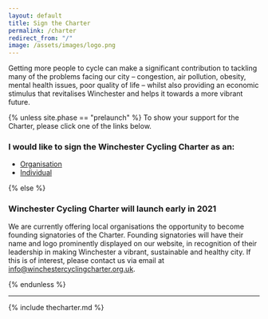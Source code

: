 ```yaml
---
layout: default
title: Sign the Charter
permalink: /charter
redirect_from: "/"
image: /assets/images/logo.png
---
```



Getting more people to cycle can make a significant contribution to tackling many of the problems facing our city – congestion, air pollution, obesity, mental health issues, poor quality of life – whilst also providing an economic stimulus that revitalises Winchester and helps it towards a more vibrant future.

{% unless site.phase == "prelaunch" %}
To show your support for the Charter, please click one of the links below.
### I would like to sign the Winchester Cycling Charter as an:

<ul class="OptionList">
<li><a href="/organisations/form">Organisation</a></li>
<li><a href="/individuals/form">Individual</a></li>
</ul>

{% else %}

### Winchester Cycling Charter will launch early in 2021

We are currently offering local organisations the opportunity to 
become founding signatories of the Charter. Founding signatories will have 
their name and logo prominently displayed on our website, in recognition of 
their leadership in making Winchester a vibrant, sustainable and healthy city.
If this is of interest, please contact us via email at 
[info@winchestercyclingcharter.org.uk](mailto:info@winchestercyclingcharter.org.uk).

{% endunless %}

- - - -

{% include thecharter.md %}
